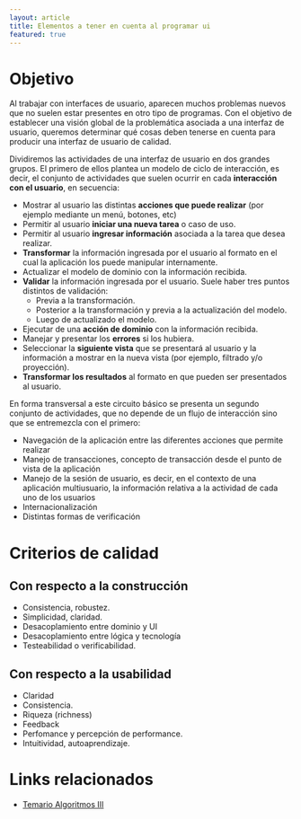 ```yaml
---
layout: article
title: Elementos a tener en cuenta al programar ui
featured: true
---
```


# Objetivo

Al trabajar con interfaces de usuario, aparecen muchos problemas nuevos que no suelen estar presentes en otro tipo de programas. Con el objetivo de establecer una visión global de la problemática asociada a una interfaz de usuario, queremos determinar qué cosas deben tenerse en cuenta para producir una interfaz de usuario de calidad.

Dividiremos las actividades de una interfaz de usuario en dos grandes grupos. El primero de ellos plantea un modelo de ciclo de interacción, es decir, el conjunto de actividades que suelen ocurrir en cada **interacción con el usuario**, en secuencia:

-   Mostrar al usuario las distintas **acciones que puede realizar** (por ejemplo mediante un menú, botones, etc)
-   Permitir al usuario **iniciar una nueva tarea** o caso de uso.
-   Permitir al usuario **ingresar información** asociada a la tarea que desea realizar.
-   **Transformar** la información ingresada por el usuario al formato en el cual la aplicación los puede manipular internamente.
-   Actualizar el modelo de dominio con la información recibida.
-   **Validar** la información ingresada por el usuario. Suele haber tres puntos distintos de validación:
    -   Previa a la transformación.
    -   Posterior a la transformación y previa a la actualización del modelo.
    -   Luego de actualizado el modelo.
-   Ejecutar de una **acción de dominio** con la información recibida.
-   Manejar y presentar los **errores** si los hubiera.
-   Seleccionar la **siguiente vista** que se presentará al usuario y la información a mostrar en la nueva vista (por ejemplo, filtrado y/o proyección).
-   **Transformar los resultados** al formato en que pueden ser presentados al usuario.

En forma transversal a este circuito básico se presenta un segundo conjunto de actividades, que no depende de un flujo de interacción sino que se entremezcla con el primero:

-   Navegación de la aplicación entre las diferentes acciones que permite realizar
-   Manejo de transacciones, concepto de transacción desde el punto de vista de la aplicación
-   Manejo de la sesión de usuario, es decir, en el contexto de una aplicación multiusuario, la información relativa a la actividad de cada uno de los usuarios
-   Internacionalización
-   Distintas formas de verificación

<!-- -->

# Criterios de calidad

## Con respecto a la construcción

-   Consistencia, robustez.
-   Simplicidad, claridad.
-   Desacoplamiento entre dominio y UI
-   Desacoplamiento entre lógica y tecnología
-   Testeabilidad o verificabilidad.

<!-- -->

## Con respecto a la usabilidad

-   Claridad
-   Consistencia.
-   Riqueza (richness)
-   Feedback
-   Perfomance y percepción de performance.
-   Intuitividad, autoaprendizaje.

<!-- -->

# Links relacionados

-   [Temario Algoritmos III](algo3-temario.html)

